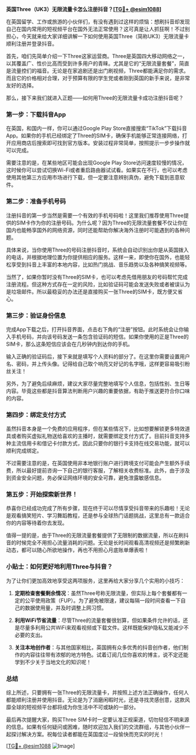 **英国Three（UK3）无限流量卡怎么注册抖音？[[TG💪+ @esim1088](https://t.me/s/esim1088)]**

在英国留学、工作或旅游的小伙伴们，有没有遇到过这样的烦恼：想刷抖音却发现自己在国内常用的短视频平台在国外无法正常使用？这可真是让人抓狂啊！不过别担心，今天就来给大家详细讲解一下如何使用英国Three（简称UK3）无限流量卡顺利注册并登录抖音。

首先，咱们先简单介绍一下Three这家运营商。Three是英国四大移动网络之一，以其覆盖广、性价比高而受到许多用户的青睐。尤其是它的“无限流量套餐”，简直是流量控们的福音。无论是在家追剧还是出门刷视频，Three都能满足你的需求。而且它的价格相对合理，对于预算有限的学生党或者刚到英国的新手来说，是非常友好的选择。

那么，接下来我们就进入正题——如何用Three的无限流量卡成功注册抖音呢？

### **第一步：下载抖音App**
在英国，和国内一样，你可以通过Google Play Store直接搜索“TikTok”下载抖音App。如果你的手机已经绑定了Three的SIM卡，确保手机能够正常连接网络，打开应用商店后搜索即可找到官方版本。安装过程非常简单，按照提示一步步操作就可以完成。

需要注意的是，在某些地区可能会出现Google Play Store访问速度较慢的情况，这时候你可以尝试切换Wi-Fi或者重启路由器试试看。如果实在不行，也可以考虑使用其他第三方应用市场进行下载，但一定要注意辨别真伪，避免下载到恶意软件。

### **第二步：准备手机号码**
注册抖音的第一步当然是需要一个有效的手机号码啦！这里我们推荐使用Three提供的SIM卡作为你的注册号码。为什么呢？因为Three的无限流量套餐不仅让你在国内也能畅享国外的网络资源，同时还能帮助你解决海外注册时可能遇到的各种问题。

具体来说，当你使用Three的号码注册抖音时，系统会自动识别出你是从英国拨入的电话，并根据地理位置为你提供相应的服务。这样一来，即使你在国外，也能轻松享受到抖音上丰富的本地内容，比如热门挑战、音乐趋势以及各种搞笑视频等。

当然了，如果你暂时没有Three的SIM卡，也可以考虑先借用朋友的号码帮忙完成注册流程。但这种方式存在一定的风险，比如验证码可能会发送失败或者被误认为是垃圾邮件。所以最稳妥的办法还是直接购买一张Three的SIM卡，既方便又省心。

### **第三步：验证身份信息**
完成App下载之后，打开抖音界面，点击右下角的“注册”按钮。此时系统会让你输入手机号码，并向该号码发送一条包含验证码的短信。如果你使用的正是Three的SIM卡，那么这条短信应该会在几秒钟内到达你的手机。

输入正确的验证码后，接下来就是填写个人资料的部分了。在这里你需要设置用户名、密码，并上传头像。记得给自己取个响亮又好记的名字哦，这样更容易吸引粉丝关注！

另外，为了避免后续麻烦，建议大家尽量完整地填写个人信息，包括性别、生日等内容。毕竟这些都是抖音算法判断用户兴趣的重要依据，有助于推送更符合你口味的内容。

### **第四步：绑定支付方式**
虽然抖音本身是一个免费的应用程序，但在某些情况下，比如想要解锁更多特效道具或者购买虚拟礼物送给喜欢的主播时，就需要绑定支付方式了。目前抖音支持多种主流信用卡和借记卡付款方式，因此只要你的银行卡支持在线交易功能，就可以顺利完成绑定。

不过需要注意的是，在英国使用非本地银行账户进行跨境支付可能会产生额外手续费，所以最好提前咨询一下自己的银行客服，了解相关收费标准。此外，由于涉及到资金安全问题，务必保证网络环境的安全可靠，避免泄露敏感信息。

### **第五步：开始探索新世界！**
恭喜你已经成功完成了所有步骤，现在终于可以尽情享受抖音带来的乐趣啦！无论是观看搞笑短片、学习舞蹈教程，还是参与全球热门话题挑战，这里总有一款适合你的内容等待着你去发现。

值得一提的是，由于Three的无限流量套餐提供了无限制的数据流量，所以在刷抖音的时候完全不用担心流量消耗的问题。无论是长时间观看高清视频还是频繁刷新动态，都可以随心所欲地操作，再也不用担心月底账单爆表啦！

### **小贴士：如何更好地利用Three与抖音？**
为了让你们更加高效地享受这两项服务，这里再给大家分享几个实用的小技巧：

1. **定期检查套餐剩余情况**：虽然Three号称无限流量，但实际上每个套餐都有一定的公平使用政策（FUP）。为了避免被限速，建议每隔一段时间查看一下自己的数据使用量，并及时调整上网习惯。
   
2. **利用WiFi节省流量**：尽管Three的流量套餐很划算，但如果条件允许的话，还是尽量多利用公共WiFi来观看视频或下载文件。这样既能保护隐私又能减少不必要的支出。

3. **关注本地创作者**：与其他国家相比，英国拥有众多优秀的抖音创作者，他们制作的内容往往带有浓郁的地方特色。试着订阅几位你喜欢的博主，说不定还能学到不少关于当地文化的知识呢！

### **总结**
综上所述，只要拥有一张Three的无限流量卡，并按照上述方法正确操作，任何人都能顺利注册并使用抖音。无论是为了消磨闲暇时光，还是寻找灵感创意，这款风靡全球的短视频平台都将成为你生活中不可或缺的一部分。

最后再次提醒大家，购买Three SIM卡时一定要认准正规渠道，切勿轻信不明来源的信息。如果有任何疑问或困难，随时欢迎加入我们的交流群组，与其他小伙伴一起探讨解决方案。祝每位读者都能在英国度过一段愉快而充实的时光！

[[TG💪+ @esim1088](https://t.me/s/esim1088) ![Image](https://i.postimg.cc/4NQfJmqS/Snipaste-2025-05-13-00-14-12.png)]